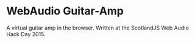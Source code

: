 # WebAudio Guitar-Amp

A virtual guitar amp in the browser. Written at the ScotlandJS Web Audio Hack Day 2015.
